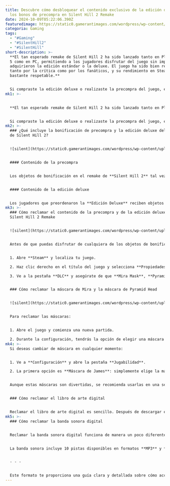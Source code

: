 ```yaml
---
title: Descubre cómo desbloquear el contenido exclusivo de la edición deluxe y
  los bonos de precompra en Silent Hill 2 Remake
date: 2024-10-09T05:22:06.390Z
featuredimage: https://static0.gamerantimages.com/wordpress/wp-content/uploads/2024/10/silent-gill-2-remake-cover.jpg?q=70&fit=crop&w=1140&h=&dpr=1
categoria: Gaming
tags:
  - "#Gaming"
  - "#SilentHill2"
  - "#SilentHill"
short-description: >-
  **El tan esperado remake de Silent Hill 2 ha sido lanzado tanto en PlayStation
  5 como en PC, permitiendo a los jugadores disfrutar del juego sin importar si
  adquirieron la edición estándar o la deluxe. El juego ha sido bien recibido
  tanto por la crítica como por los fanáticos, y su rendimiento en Steam ha sido
  bastante respetable.**


  Si compraste la edición deluxe o realizaste la precompra del juego, es posible que te preguntes cómo reclamar los artículos adicionale
mk1: >-
  

  **El tan esperado remake de Silent Hill 2 ha sido lanzado tanto en PlayStation 5 como en PC, permitiendo a los jugadores disfrutar del juego sin importar si adquirieron la edición estándar o la deluxe. El juego ha sido bien recibido tanto por la crítica como por los fanáticos, y su rendimiento en Steam ha sido bastante respetable.**


  Si compraste la edición deluxe o realizaste la precompra del juego, es posible que te preguntes cómo reclamar los artículos adicionales que te prometieron. ¡No busques más! A continuación, te explicamos paso a paso cómo reclamar tus recompensas y disfrutar de todo el contenido extra que viene con tu compra.
mk2: >-
  ### ¿Qué incluye la bonificación de precompra y la edición deluxe del remake
  de Silent Hill 2?


  ![silent](https://static0.gamerantimages.com/wordpress/wp-content/uploads/2024/10/silent-hill-2-both-masks.jpg?q=49&fit=crop&w=825&dpr=2 "silent")


  #### Contenido de la precompra


  Los objetos de bonificación en el remake de **Silent Hill 2** tal vez no sean esenciales, pero siguen siendo un detalle divertido para los fanáticos más dedicados. Aquellos que precompraron el juego antes de su fecha de lanzamiento recibieron la máscara de **Mira the Dog**, una cabeza en forma de perro que James puede usar dentro del juego. Aunque rompe un poco la inmersión, sin duda te arrancará una buena carcajada.


  #### Contenido de la edición deluxe


  Los jugadores que preordenaron la **Edición Deluxe** reciben objetos digitales adicionales, que incluyen la banda sonora digital y el libro de arte digital de **Silent Hill 2 Remake**. También obtienen el peculiar casco de **Pyramid Head** (con una caja de pizza). Si te gusta la idea de correr con una caja de pizza en la cabeza, este accesorio es perfecto para ti.
mk3: >-
  ### Cómo reclamar el contenido de la precompra y de la edición deluxe en
  Silent Hill 2 Remake


  ![silent](https://static0.gamerantimages.com/wordpress/wp-content/uploads/2024/10/silent-hill-2-dlc-screen.jpg?q=49&fit=crop&w=825&dpr=2 "silent")


  Antes de que puedas disfrutar de cualquiera de los objetos de bonificación, primero debes asegurarte de que están correctamente descargados. Sigue estos pasos:


  1. Abre **Steam** y localiza tu juego.

  2. Haz clic derecho en el título del juego y selecciona **Propiedades**.

  3. Ve a la pestaña **DLC** y asegúrate de que **Mira Mask**, **Pyramid Head Mask** y **Digital Artbook** estén marcados.


  ### Cómo reclamar la máscara de Mira y la máscara de Pyramid Head


  ![silent](https://static0.gamerantimages.com/wordpress/wp-content/uploads/2024/10/silent-hill-new-game-mask.jpg?q=49&fit=crop&w=750&h=422&dpr=2 "silent")


  Para reclamar las máscaras:


  1. Abre el juego y comienza una nueva partida.

  2. Durante la configuración, tendrás la opción de elegir una máscara para **James**. Selecciona la que prefieras. No te preocupes, puedes cambiarla más adelante desde el menú.
mk4: >-
  Si deseas cambiar de máscara en cualquier momento:


  1. Ve a **Configuración** y abre la pestaña **Jugabilidad**.

  2. La primera opción es **Máscara de James**: simplemente elige la máscara que desees equipar.


  Aunque estas máscaras son divertidas, se recomienda usarlas en una segunda partida para mantener la primera experiencia más inmersiva.


  ### Cómo reclamar el libro de arte digital


  Reclamar el libro de arte digital es sencillo. Después de descargar el PDF, navega hasta el directorio de instalación del juego. En la carpeta raíz, encontrarás un archivo llamado **SILENT HILL 2 Artbook.pdf**. Puedes abrirlo directamente y disfrutar del arte exclusivo del juego.
mk5: >-
  ### Cómo reclamar la banda sonora digital


  Reclamar la banda sonora digital funciona de manera un poco diferente. Primero, busca la banda sonora en tu biblioteca de **Steam** y descárgala. Una vez descargada, puedes reproducir los archivos de audio directamente desde Steam o acceder a ellos desde su ubicación de instalación. Los archivos están almacenados en la carpeta **Music**, en lugar de la carpeta común, ambas ubicadas dentro del directorio **Steamapps**.


  La banda sonora incluye 10 pistas disponibles en formatos **MP3** y **WAV**, para que disfrutes de la música de **Silent Hill 2** en la mejor calidad posible.


  - - -


  Este formato te proporciona una guía clara y detallada sobre cómo acceder a los objetos exclusivos de la precompra y de la edición deluxe del remake de **Silent Hill 2**, para que no te pierdas nada del contenido adicional.
---
```

